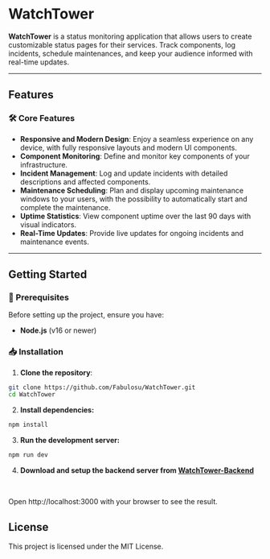 # WatchTower

**WatchTower** is a status monitoring application that allows users to create customizable status pages for their services. Track components, log incidents, schedule maintenances, and keep your audience informed with real-time updates.

---

## Features

### 🛠️ Core Features
- **Responsive and Modern Design**: Enjoy a seamless experience on any device, with fully responsive layouts and modern UI components.
- **Component Monitoring**: Define and monitor key components of your infrastructure.
- **Incident Management**: Log and update incidents with detailed descriptions and affected components.
- **Maintenance Scheduling**: Plan and display upcoming maintenance windows to your users, with the possibility to automatically start and complete the maintenance.
- **Uptime Statistics**: View component uptime over the last 90 days with visual indicators.
- **Real-Time Updates**: Provide live updates for ongoing incidents and maintenance events.

---

## Getting Started

### 🚀 Prerequisites
Before setting up the project, ensure you have:
- **Node.js** (v16 or newer)

### 📥 Installation

1. **Clone the repository**:
```bash
git clone https://github.com/Fabulosu/WatchTower.git
cd WatchTower
```
2. **Install dependencies:**
```bash
npm install
```

3. **Run the development server:**

```bash
npm run dev
```

4. **Download and setup the backend server from [WatchTower-Backend](https://github.com/Fabulosu/WatchTower-Backend)**

<br/>

Open http://localhost:3000 with your browser to see the result.

## License

This project is licensed under the MIT License.
